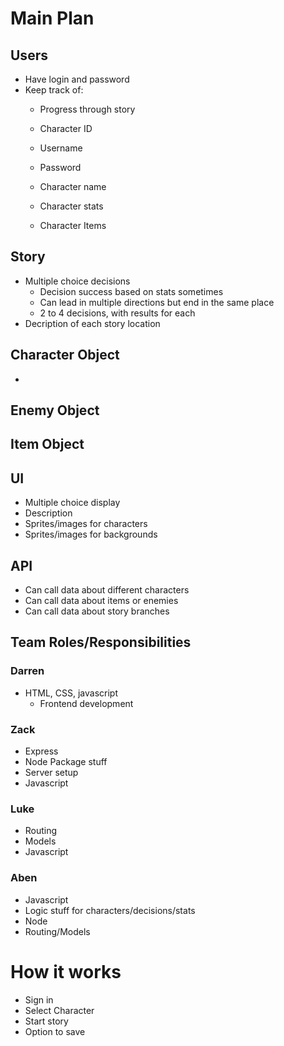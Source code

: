 # Main Plan

## Users
- Have login and password
- Keep track of:
  - Progress through story
  - Character ID
  - Username
  - Password

  - Character name
  - Character stats
  - Character Items


## Story
- Multiple choice decisions
  - Decision success based on stats sometimes
  - Can lead in multiple directions but end in the same place
  - 2 to 4 decisions, with results for each
- Decription of each story location

## Character Object
- 

## Enemy Object

## Item Object

## UI
- Multiple choice display
- Description 
- Sprites/images for characters
- Sprites/images for backgrounds

## API
- Can call data about different characters
- Can call data about items or enemies
- Can call data about story branches


## Team Roles/Responsibilities

### Darren
- HTML, CSS, javascript
  - Frontend development

### Zack
- Express
- Node Package stuff
- Server setup
- Javascript

### Luke
- Routing
- Models
- Javascript

### Aben
- Javascript
- Logic stuff for characters/decisions/stats
- Node
- Routing/Models



# How it works
- Sign in
- Select Character
- Start story
- Option to save 